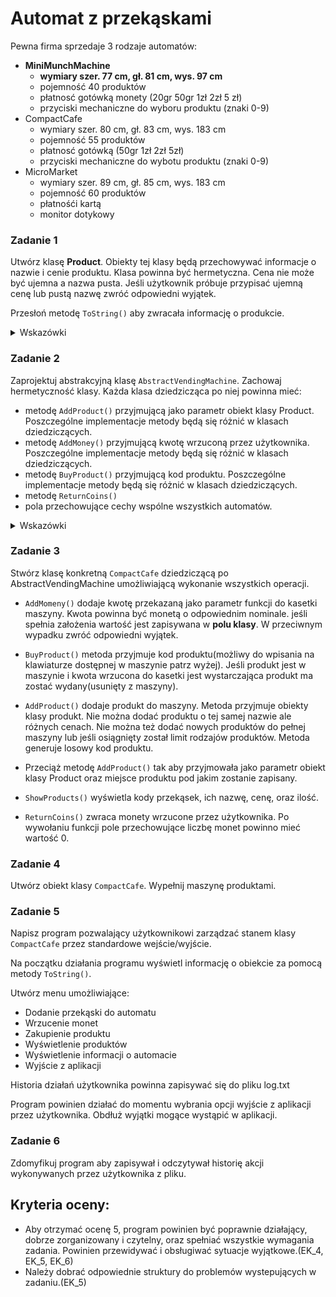 # Automat z przekąskami
Pewna firma sprzedaje 3 rodzaje automatów:
- **MiniMunchMachine**
    - **wymiary szer. 77 cm, gł. 81 cm, wys. 97 cm**
    - pojemność 40 produktów
    - płatnosć gotówką monety (20gr 50gr 1zł 2zł 5 zł)
    - przyciski mechaniczne do wyboru produktu (znaki 0-9)
- CompactCafe
    - wymiary szer. 80 cm, gł. 83 cm, wys. 183 cm
    - pojemność 55 produktów
    - płatnosć gotówką (50gr 1zł 2zł 5zł)
    - przyciski mechaniczne do wybotu produktu (znaki 0-9)
- MicroMarket
    - wymiary szer. 89 cm, gł. 85 cm, wys. 183 cm
    - pojemność 60 produktów
    - płatnośći kartą
    - monitor dotykowy

### Zadanie 1
Utwórz klasę **Product**. Obiekty tej klasy będą przechowywać informacje o nazwie i cenie produktu. Klasa powinna być hermetyczna. Cena nie może być ujemna a nazwa pusta. Jeśli użytkownik próbuje przypisać ujemną cenę lub pustą nazwę zwróć odpowiedni wyjątek.

Przesłoń metodę `ToString()` aby zwracała informację o produkcie.

<details>
<summary>
Wskazówki
</summary>

Hermetyzacja nie polega na samym dodaniu do pól klasy modyfikatora dostępu private oraz utworzeniu Atrybutów lub getterów i setterów. Tworząc klasę należy zadbać o to aby nie mogło dojść do sytuacji w której wartość pola jest niepoprawne. **Jeśli nie ma takiej potrzeby nie udostępniamy metody set lub get**. Tyczy się to całego kolokwium nie tylko tego zadania.

Częstym błędem jest utworzenie Atrybutu w którym wartość pola cena jest poprawnie zwalidowana natomiast w konstruktorze metody przypisują Państwo wartość bezpośrednio.

```cs
private _price

public Product(Decimal price)
{
    _price = price; // Używając konstruktora możliwe jest wpisanie ujemnej ceny TAK NIE ROBIĆ
}

public Decimal Price // używając konstruktora wpisujemy tylko poprawną cenę
{
    get { return _price; }
    set { if (value < 0)
        {
            _price = 0;
        }
        else
        {
            _price = value;
        }
        }
}
```

</details>

### Zadanie 2

Zaprojektuj abstrakcyjną klasę `AbstractVendingMachine`. Zachowaj hermetyczność klasy.
Każda klasa dziedzicząca po niej powinna mieć:
- metodę `AddProduct()` przyjmującą jako parametr obiekt klasy Product. Poszczególne implementacje metody będą się różnić w klasach dziedziczących.
- metodę `AddMoney()` przyjmującą kwotę wrzuconą przez użytkownika. Poszczególne implementacje metody będą się różnić w klasach dziedziczących.
- metodę `BuyProduct()` przyjmującą kod produktu. Poszczególne implementacje metody będą się różnić w klasach dziedziczących.
- metodę `ReturnCoins()`
- pola przechowujące cechy wspólne wszystkich automatów.

<details>
<summary>
Wskazówki
</summary>

Hermetyzacja nie polega na samym dodaniu do pól klasy modyfikatora dostępu private oraz utworzeniu Atrybutów lub getterów i setterów. Tworząc klasę należy zadbać o to aby nie mogło dojść do sytuacji w której wartość pola jest niepoprawne. **Jeśli nie ma takiej potrzeby nie udostępniamy metody set lub get**. Tyczy się to całego kolokwium nie tylko tego zadania.

Częstym błędem jest utworzenie Atrybutu w którym wartość pola cena jest poprawnie zwalidowana natomiast w konstruktorze metody przypisują Państwo wartość bezpośrednio.

```cs
private _price

public Product(Decimal price)
{
    _price = price; // Używając konstruktora możliwe jest wpisanie ujemnej ceny TAK NIE ROBIĆ
}

public Decimal Price // używając konstruktora wpisujemy tylko poprawną cenę
{
    get { return _price; }
    set { if (value < 0)
        {
            _price = 0;
        }
        else
        {
            _price = value;
        }
        }
}
```
</details>


### Zadanie 3

Stwórz klasę konkretną `CompactCafe` dziedziczącą po AbstractVendingMachine umożliwiającą wykonanie wszystkich operacji.
- `AddMomeny()` dodaje kwotę przekazaną jako parametr funkcji do kasetki maszyny. Kwota powinna być monetą o odpowiednim nominale. jeśli spełnia założenia wartość jest zapisywana w **polu klasy**. W przeciwnym wypadku zwróć odpowiedni wyjątek.
- `BuyProduct()` metoda przyjmuje kod produktu(możliwy do wpisania na klawiaturze dostępnej w maszynie patrz wyżej). Jeśli produkt jest w maszynie i kwota wrzucona do kasetki jest wystarczająca produkt ma zostać wydany(usunięty z maszyny).

- `AddProduct()` dodaje produkt do maszyny. Metoda przyjmuje obiekty klasy produkt. Nie można dodać produktu o tej samej nazwie ale różnych cenach. Nie można też dodać nowych produktów do pełnej maszyny lub jeśli osiągnięty został limit rodzajów produktów.
Metoda generuje losowy kod produktu.

- Przeciąż metodę `AddProduct()` tak aby przyjmowała jako parametr obiekt klasy Product oraz miejsce produktu pod jakim zostanie zapisany.

- `ShowProducts()` wyświetla kody przekąsek, ich nazwę, cenę, oraz ilość.

- `ReturnCoins()` zwraca monety wrzucone przez użytkownika. Po wywołaniu funkcji pole przechowujące liczbę monet powinno mieć wartość 0.


### Zadanie 4

Utwórz obiekt klasy `CompactCafe`. Wypełnij maszynę produktami.

### Zadanie 5
Napisz program pozwalający użytkownikowi zarządzać stanem klasy `CompactCafe` przez standardowe wejście/wyjście.

Na początku działania programu wyświetl informację o obiekcie za pomocą metody `ToString()`.

Utwórz menu umożliwiające:
- Dodanie przekąski do automatu
- Wrzucenie monet
- Zakupienie produktu
- Wyświetlenie produktów
- Wyświetlenie informacji o automacie
- Wyjście z aplikacji

Historia działań użytkownika powinna zapisywać się do pliku log.txt

Program powinien działać do momentu wybrania opcji wyjście z aplikacji przez użytkownika. Obdłuż wyjątki mogące wystąpić w aplikacji.

### Zadanie 6
Zdomyfikuj program aby zapisywał i odczytywał  historię akcji wykonywanych przez użytkownika z pliku.

## Kryteria oceny:
- Aby otrzymać ocenę 5, program powinien być poprawnie działający, dobrze zorganizowany i czytelny, oraz spełniać wszystkie wymagania zadania. Powinien przewidywać i obsługiwać sytuacje wyjątkowe.(EK_4, EK_5, EK_6)
- Należy dobrać odpowiednie struktury do problemów wystepujących w zadaniu.(EK_5)






